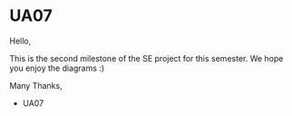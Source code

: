 # UA07
Hello,

This is the second milestone of the SE project for this semester.
We hope you enjoy the diagrams :) 

Many Thanks,
- UA07

